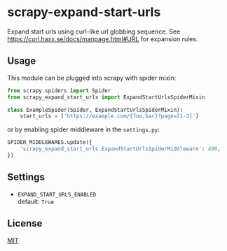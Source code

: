 scrapy-expand-start-urls
========================

Expand start urls using curl-like url globbing sequence.
See https://curl.haxx.se/docs/manpage.html#URL for expansion rules.

Usage
-----

This module can be plugged into scrapy with spider mixin:
```python
from scrapy.spiders import Spider
from scrapy_expand_start_urls import ExpandStartUrlsSpiderMixin

class ExampleSpider(Spider, ExpandStartUrlsSpiderMixin):
    start_urls = ['https://example.com/{foo,bar}?page=[1-3]']
```

or by enabling spider middleware in the `settings.py`:
```python
SPIDER_MIDDLEWARES.update({
    'scrapy_expand_start_urls.ExpandStartUrlsSpiderMiddleware': 490,
})
```

Settings
--------

* `EXPAND_START_URLS_ENABLED`\
   default: `True`

License
-------

[MIT](LICENSE.txt)
